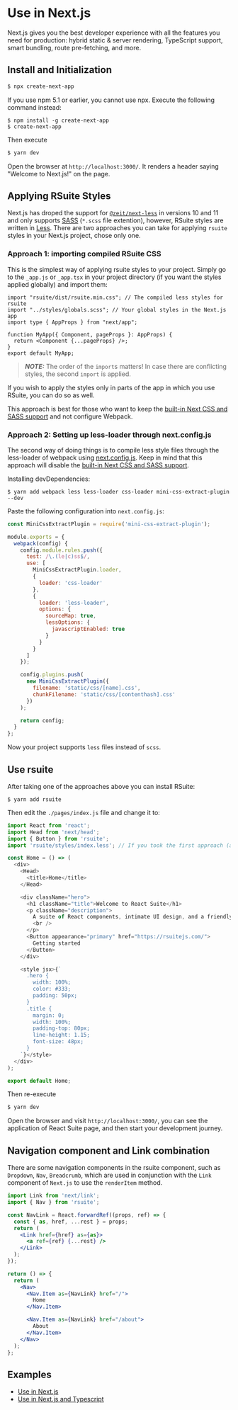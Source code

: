 # Use in Next.js

Next.js gives you the best developer experience with all the features you need for production: hybrid static & server rendering, TypeScript support, smart bundling, route pre-fetching, and more.

## Install and Initialization

```bash
$ npx create-next-app
```

If you use npm 5.1 or earlier, you cannot use npx. Execute the following command instead:

```
$ npm install -g create-next-app
$ create-next-app
```

Then execute

```bash
$ yarn dev
```

Open the browser at `http://localhost:3000/`. It renders a header saying "Welcome to Next.js!" on the page.

## Applying RSuite Styles
Next.js has droped the support for [`@zeit/next-less`](https://www.npmjs.com/package/@zeit/next-less) in versions 10 and 11 and only supports [SASS](https://sass-lang.com/) (`*.scss` file extention), however, RSuite styles are written in [Less](https://lesscss.org/). There are two approaches you can take for applying `rsuite` styles in your Next.js project, chose only one.

### Approach 1: importing compiled RSuite CSS
This is the simplest way of applying rsuite styles to your project. Simply go to the `_app.js` or `_app.tsx` in your project directory (if you want the styles applied globally) and import them:

```tsx
import "rsuite/dist/rsuite.min.css"; // The compiled less styles for rsuite
import "../styles/globals.scss"; // Your global styles in the Next.js app
import type { AppProps } from "next/app";

function MyApp({ Component, pageProps }: AppProps) {
  return <Component {...pageProps} />;
}
export default MyApp;

```


> **_NOTE:_**  The order of the `import`s matters! In case there are conflicting styles, the second `import` is applied.

If you wish to apply the styles only in parts of the app in which you use RSuite, you can do so as well.

This approach is best for those who want to keep the [built-in Next CSS and SASS support](https://nextjs.org/docs/basic-features/built-in-css-support) and not configure Webpack.


### Approach 2: Setting up less-loader through next.config.js

The second way of doing things is to compile less style files through the less-loader of webpack using [next.config.js](https://nextjs.org/docs/api-reference/next.config.js/introduction). Keep in mind that this approach will disable the [built-in Next CSS and SASS support](https://nextjs.org/docs/basic-features/built-in-css-support).

Installing devDependencies:

```
$ yarn add webpack less less-loader css-loader mini-css-extract-plugin --dev
```

Paste the following configuration into `next.config.js`:

```js
const MiniCssExtractPlugin = require('mini-css-extract-plugin');

module.exports = {
  webpack(config) {
    config.module.rules.push({
      test: /\.(le|c)ss$/,
      use: [
        MiniCssExtractPlugin.loader,
        {
          loader: 'css-loader'
        },
        {
          loader: 'less-loader',
          options: {
            sourceMap: true,
            lessOptions: {
              javascriptEnabled: true
            }
          }
        }
      ]
    });

    config.plugins.push(
      new MiniCssExtractPlugin({
        filename: 'static/css/[name].css',
        chunkFilename: 'static/css/[contenthash].css'
      })
    );

    return config;
  }
};
```
Now your project supports `less` files instead of `scss`.

## Use rsuite
After taking one of the approaches above you can install RSuite:

```
$ yarn add rsuite
```

Then edit the `./pages/index.js` file and change it to:

```js
import React from 'react';
import Head from 'next/head';
import { Button } from 'rsuite';
import 'rsuite/styles/index.less'; // If you took the first approach (applying compiled less) there is no need to do this.

const Home = () => (
  <div>
    <Head>
      <title>Home</title>
    </Head>

    <div className="hero">
      <h1 className="title">Welcome to React Suite</h1>
      <p className="description">
        A suite of React components, intimate UI design, and a friendly development experience.
        <br />
      </p>
      <Button appearance="primary" href="https://rsuitejs.com/">
        Getting started
      </Button>
    </div>

    <style jsx>{`
      .hero {
        width: 100%;
        color: #333;
        padding: 50px;
      }
      .title {
        margin: 0;
        width: 100%;
        padding-top: 80px;
        line-height: 1.15;
        font-size: 48px;
      }
    `}</style>
  </div>
);

export default Home;
```

Then re-execute

```bash
$ yarn dev
```

Open the browser and visit `http://localhost:3000/`, you can see the application of React Suite page, and then start your development journey.

## Navigation component and Link combination

There are some navigation components in the rsuite component, such as `Dropdown`, `Nav`, `Breadcrumb`, which are used in conjunction with the `Link` component of `Next.js` to use the `renderItem` method.

```jsx
import Link from 'next/link';
import { Nav } from 'rsuite';

const NavLink = React.forwardRef((props, ref) => {
  const { as, href, ...rest } = props;
  return (
    <Link href={href} as={as}>
      <a ref={ref} {...rest} />
    </Link>
  );
});

return () => {
  return (
    <Nav>
      <Nav.Item as={NavLink} href="/">
        Home
      </Nav.Item>

      <Nav.Item as={NavLink} href="/about">
        About
      </Nav.Item>
    </Nav>
  );
};
```

## Examples

- [Use in Next.js](https://github.com/rsuite/rsuite/tree/next/examples/with-nextjs)
- [Use in Next.js and Typescript](https://github.com/rsuite/rsuite/tree/next/examples/with-nextjs-typescript)
